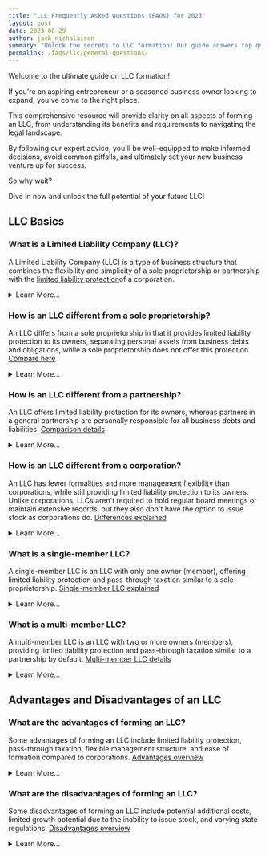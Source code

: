 ```yaml
---
title: "LLC Frequently Asked Questions (FAQs) for 2023"
layout: post
date: 2023-08-29
author: jack_nicholaisen
summary: "Unlock the secrets to LLC formation! Our guide answers top questions, simplifies processes, & sets you on the path to success. Discover more today!"
permalink: /faqs/llc/general-questions/
---
```


Welcome to the ultimate guide on LLC formation! 

If you're an aspiring entrepreneur or a seasoned business owner looking to expand, you've come to the right place. 

This comprehensive resource will provide clarity on all aspects of forming an LLC, from understanding its benefits and requirements to navigating the legal landscape. 

By following our expert advice, you'll be well-equipped to make informed decisions, avoid common pitfalls, and ultimately set your new business venture up for success. 

So why wait? 

Dive in now and unlock the full potential of your future LLC!

## LLC Basics

###  What is a Limited Liability Company (LLC)?
A Limited Liability Company (LLC) is a type of business structure that combines the flexibility and simplicity of a sole proprietorship or partnership with the <a href="https://www.investopedia.com/terms/l/llc.asp">limited liability protection</a>of a corporation.

<details>
<summary>Learn More...</summary>
<br>

<b>i. Definition and Overview</b>
<p>A Limited Liability Company (LLC) is a hybrid business structure that combines elements of sole proprietorships, partnerships, and corporations. It offers limited liability protection for its owners (called "members"), pass-through taxation, and flexible management options. <a href="https://www.irs.gov/businesses/small-businesses-self-employed/limited-liability-company-llc">IRS - Limited Liability Company</a>
</p>

<b>ii. Formation Process</b>
<p>To form an LLC, one must file Articles of Organization with the appropriate state agency, pay filing fees, and create an operating agreement outlining the rules governing the company's operations. Some states also require annual reports or fees to maintain the LLC's status. <a href="https://www.sba.gov/business-guide/launch-your-business/choose-business-structure#section-header-7">Forming an LLC</a>
</p>

<b>iii. Taxation Aspects</b>
<p>By default, single-member LLCs are taxed as sole proprietorships and multi-member LLCs as partnerships by the IRS. However, an LLC can elect to be taxed as a corporation if desired. <a href="https://www.investopedia.com/articles/personal-finance/040915/how-llcs-are-taxed.asp">Tax information for LLCs</a>
</p>

<b>iv. Legal Protection</b>
<p>An LLC's members enjoy limited liability protection similar to that of shareholders in a corporation, meaning their personal assets are typically protected from business debts and lawsuits against the company.
</p>
</details>

###  How is an LLC different from a sole proprietorship?
An LLC differs from a sole proprietorship in that it provides limited liability protection to its owners, separating personal assets from business debts and obligations, while a sole proprietorship does not offer this protection. <a href="https://www.sba.gov/business-guide/launch-your-business/choose-business-structure#section-header-0">Compare here</a>

<details>
<summary>Learn More...</summary>
<br>

<b>i. Liability Protection</b>
<p>
Sole proprietors have unlimited personal liability for their business debts and obligations; whereas in an LLC, members have limited liability protection.
</p>

<b>ii. Taxation Differences</b>
<p>
Both sole proprietorships and single-member LLCs receive pass-through taxation by default; however, only an LLC has the option to be taxed as a corporation if desired.
</p>

<b>iii. Formalities and Paperwork</b>
<p>
Forming an LLC requires filing state paperwork and may involve ongoing reporting requirements. Sole proprietorships don't require formal registration or paperwork, though they may still need to obtain local business licenses.
</p>
</details>

###  How is an LLC different from a partnership?
An LLC offers limited liability protection for its owners, whereas partners in a general partnership are personally responsible for all business debts and liabilities. <a href="https://www.score.org/resource/general-partnership-vs-limited-liability-company">Comparison details</a>

<details>
<summary>Learn More...</summary>
<br>

<b>i. Liability Protection</b>
<p>
In general partnerships, partners are personally liable for all business debts and obligations, while in an LLC, members have limited liability protection.
</p>

<b>ii. Taxation Differences</b>
<p>
Both general partnerships and multi-member LLCs receive pass-through taxation by default; however, only an LLC has the option to be taxed as a corporation if desired.
</p>

<b>iii. Formation Process</b>
<p>
An LLC requires state registration through the filing of Articles of Organization, while general partnerships do not require formal registration but should have a written partnership agreement in place.
</p>
</details>

###  How is an LLC different from a corporation?
An LLC has fewer formalities and more management flexibility than corporations, while still providing limited liability protection to its owners. Unlike corporations, LLCs aren't required to hold regular board meetings or maintain extensive records, but they also don't have the option to issue stock as corporations do. <a href="https://www.nolo.com/legal-encyclopedia/key-differences-between-corporation-llc.html">Differences explained</a>

<details>
<summary>Learn More...</summary>
<br>

<b>i. Management Structure</b>
<p>
Corporations have a more rigid management structure with shareholders, directors, and officers; whereas LLCs have flexible management options that can be customized in their operating agreement.
</p>

<b>ii. Formalities and Recordkeeping</b>
<p>
Corporations must adhere to strict recordkeeping and meeting requirements, while LLCs have fewer formalities in this regard.
</p>

<b>iii. Taxation Differences</b>
<p>
Corporations are subject to double taxation (profits are taxed at the corporate level and dividends at the shareholder level) unless they elect S-corporation status; whereas by default, single-member LLCs are taxed as sole proprietorships and multi-member LLCs as partnerships, with the option to elect corporate taxation if desired.
</p>
</details>

###  What is a single-member LLC?
A single-member LLC is an LLC with only one owner (member), offering limited liability protection and pass-through taxation similar to a sole proprietorship. <a href="https://www.nolo.com/legal-encyclopedia/single-member-limited-liability-companies.html">Single-member LLC explained</a>

<details>
<summary>Learn More...</summary>
<br>

<b>i. Definition and Overview</b>
<p>
A single-member LLC is a limited liability company with just one owner (member) who enjoys the benefits of limited liability protection while being taxed as a sole proprietorship by default.
</p>

<b>ii. Formation Process</b>
<p>
The formation process for a single-member LLC is similar to that of a multi-member LLC, requiring filing Articles of Organization with the appropriate state agency and creating an operating agreement.
</p>

<b>iii. Taxation</b>
<p>
By default, a single-member LLC is treated as a disregarded entity for tax purposes, with income and expenses reported on the owner's personal tax return (Schedule C). However, it can also elect to be taxed as a corporation if desired.
</p>

<b>iv. Legal Protection</b>
<p>
A single-member LLC provides its owner with limited liability protection similar to that of shareholders in a corporation, shielding personal assets from business debts and lawsuits.
<a href="https://www.thebalancesmb.com/starting-a-single-member-limited-liability-company-1200852">Evaluating Single-Member LLCs</a>
</p>
</details>

###  What is a multi-member LLC?
A multi-member LLC is an LLC with two or more owners (members), providing limited liability protection and pass-through taxation similar to a partnership by default. <a href="https://www.nolo.com/legal-encyclopedia/multiple-members-llcs.html">Multi-member LLC details</a>

<details>
<summary>Learn More...</summary>
<br>

<b>i. Definition and Overview</b>
<p>
A multi-member LLC is a limited liability company with two or more owners (members), offering its members limited liability protection while being taxed as a partnership by default.
</p>

<b>ii. Formation Process</b>
<p>
The formation process for a multi-member LLC involves filing Articles of Organization with the appropriate state agency, paying filing fees, and creating an operating agreement that outlines the rules governing the company's operations and each member's rights and responsibilities.
</p>

<b>iii. Taxation</b>
<p>
By default, multi-member LLCs are treated as partnerships for tax purposes, with profits passing through to each member's personal tax return based on their ownership share. Alternatively, they can elect to be taxed as corporations if desired.
</p>

<b>iv. Legal Protection</b>
<p>
Multi-member LLCs provide their members with limited liability protection similar to that of shareholders in a corporation, protecting personal assets from business debts and lawsuits.
</p>

<b>v. Practical Tips</b>
<p>
In a multi-member LLC, it's crucial to have a well-drafted operating agreement outlining each member's rights, responsibilities, and profit-sharing arrangements to avoid potential disputes and misunderstandings.
<a href="https://www.legalzoom.com/articles/multi-member-llcs-partnership-taxation-and-liability-protection">Understanding Multi-Member LLCs</a>
</p>
</details>

## Advantages and Disadvantages of an LLC

###  What are the advantages of forming an LLC?
Some advantages of forming an LLC include limited liability protection, pass-through taxation, flexible management structure, and ease of formation compared to corporations. <a href="https://startupsavant.com/benefits-of-forming-an-llc">Advantages overview</a>

<details>
<summary>Learn More...</summary>
<br>

<b>1. Limited Liability Protection</b>
<p>
Members of an LLC enjoy limited liability protection similar to that of shareholders in a corporation.
</p>

<b>2. Pass-Through Taxation</b>
<p>
By default, single-member LLCs are taxed as sole proprietorships and multi-member LLCs as partnerships, avoiding the double taxation faced by traditional corporations.
</p>

<b>3. Flexible Management Structure</b>
<p>
An LLC allows for flexible management options, as its operating agreement can be tailored to meet the specific needs of the business and its members.
</p>

<b>4. Ease of Formation and Maintenance</b>
<p>
Forming an LLC is generally easier and requires less paperwork than forming a corporation. Additionally, ongoing recordkeeping and meeting requirements are typically less stringent for LLCs compared to corporations.
</p>
</details>

###  What are the disadvantages of forming an LLC?
Some disadvantages of forming an LLC include potential additional costs, limited growth potential due to the inability to issue stock, and varying state regulations. <a href="https://startupsavant.com/disadvantages-of-an-llc">Disadvantages overview</a>

<details>
<summary>Learn More...</summary>
<br>

<b>1. Cost</b>
<p>
Forming and maintaining an LLC can involve additional costs, such as state filing fees, annual report fees, and professional service fees for tasks like registered agent services or drafting operating agreements.
</p>

<b>2. Limited Growth Potential</b>
<p>
Unlike corporations, which can issue stock to raise capital, an LLC cannot issue shares, potentially limiting its growth opportunities.
</p>

<b>3. Varying State Regulations</b>
<p>
LLC regulations vary by state, leading to differences in formation requirements, taxation rules, and ongoing compliance obligations.
</p>

<b>4. Self-Employment Taxes</b>
<p>
Depending on how the business is structured and taxed, members of an LLC may be subject to self-employment taxes on their share of the company's profits.<a href="https://corporatefinanceinstitute.com/resources/knowledge/strategy/llc-disadvantages/">Disadvantages in detail</a>
</p>
</details>
